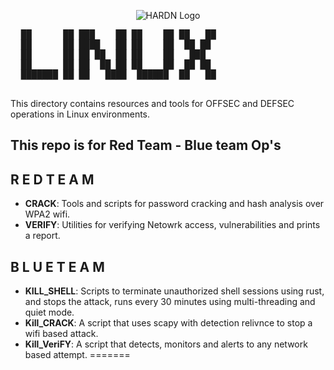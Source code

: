 <p align="center">
        <img src="https://github.com/OpenSource-For-Freedom/HARDN/blob/Primary/Docs/HARDN.png" alt="HARDN Logo" />
</p>

<p align="center">
  <pre>
  ██      ██ ███    ██ ██    ██ ██   ██  
  ██      ██ ████   ██ ██    ██  ██ ██  
  ██      ██ ██ ██  ██ ██    ██   ███   
  ██      ██ ██  ██ ██ ██    ██  ██ ██  
  ███████ ██ ██   ████  ██████  ██   ██  
  </pre>
</p>

This directory contains resources and tools for OFFSEC and DEFSEC operations in Linux environments. 

## This repo is for Red Team - Blue team Op's

## R  E  D    T  E  A  M
- **CRACK**: Tools and scripts for password cracking and hash analysis over WPA2 wifi.
- **VERIFY**: Utilities for verifying Netowrk access, vulnerabilities and prints a report.

## B  L  U  E    T  E  A  M
- **KILL_SHELL**: Scripts to terminate unauthorized shell sessions using rust, and stops the attack, runs every 30 minutes using multi-threading and quiet mode. 
- **Kill_CRACK**: A script that uses scapy with detection relivnce to stop a wifi based attack.
- **Kill_VeriFY**: A script that detects, monitors and alerts to any network based attempt.
=======
